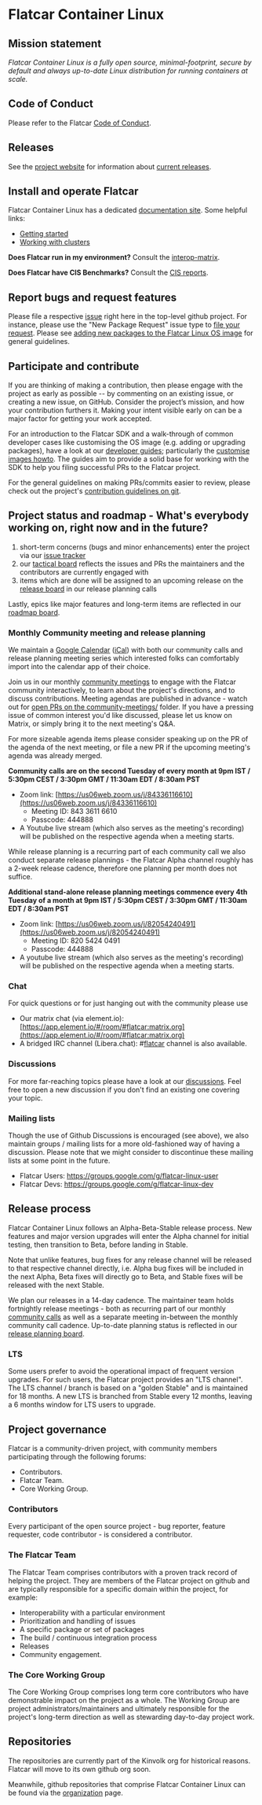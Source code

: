 # Flatcar Container Linux

## Mission statement

_Flatcar Container Linux is a fully open source, minimal-footprint, secure by default and always up-to-date Linux distribution for running containers at scale._

## Code of Conduct

Please refer to the Flatcar [Code of Conduct](CODE_OF_CONDUCT.md).

## Releases

See the [project website](https://flatcar-linux.org) for information about [current releases](https://flatcar-linux.org/releases).

## Install and operate Flatcar

Flatcar Container Linux has a dedicated [documentation site](https://docs.flatcar-linux.org). Some helpful links:

* [Getting started](http://docs.flatcar-linux.org/installing)
* [Working with clusters](http://docs.flatcar-linux.org/#creating-clusters)

**Does Flatcar run in my environment?** Consult the [interop-matrix](interop-matrix.md).

**Does Flatcar have CIS Benchmarks?** Consult the [CIS reports](CIS/README.md).

## Report bugs and request features

Please file a respective [issue](issues) right here in the top-level github project.
For instance, please use the "New Package Request" issue type to [file your request](https://github.com/flatcar-linux/Flatcar/issues/new/choose). Please see [adding new packages to the Flatcar Linux OS image](adding-new-packages.md) for general guidelines.

## Participate and contribute

If you are thinking of making a contribution, then please engage with the project as early as possible -- by commenting on an existing issue, or creating a new issue, on GitHub. Consider the project’s mission, and how your contribution furthers it.
Making your intent visible early on can be a major factor for getting your work accepted.

For an introduction to the Flatcar SDK and a walk-through of common developer cases like customising the OS image (e.g. adding or upgrading packages), have a look at our [developer guides](https://docs.flatcar-linux.org/reference/developer-guides/); particularly the [customise images howto](https://docs.flatcar-linux.org/reference/developer-guides/sdk-modifying-flatcar/).
The guides aim to provide a solid base for working with the SDK to help you filing successful PRs to the Flatcar project.

For the general guidelines on making PRs/commits easier to review, please check out the project's [contribution guidelines on git](contributions-git.md).

## Project status and roadmap - What's everybody working on, right now and in the future?

1. short-term concerns (bugs and minor enhancements) enter the project via our [issue tracker](https://github.com/flatcar-linux/Flatcar/issues)
2. our [tactical board](https://github.com/orgs/flatcar-linux/projects/7/views/1) reflects the issues and PRs the maintainers and the contributors are currently engaged with
3. items which are done will be assigned to an upcoming release on the [release board](https://github.com/orgs/flatcar-linux/projects/7/views/8)
   in our release planning calls

Lastly, epics like major features and long-term items are reflected in our [roadmap board](https://github.com/orgs/flatcar-linux/projects/7/views/9).

### Monthly Community meeting and release planning

We maintain a [Google Calendar](https://calendar.google.com/calendar/u/0/embed?src=c_ii991mqrpta9en8o7ofd4v19g4@group.calendar.google.com) ([iCal](https://calendar.google.com/calendar/ical/c_ii991mqrpta9en8o7ofd4v19g4%40group.calendar.google.com/public/basic.ics)) with both our community calls and release planning meeting series which interested folks can comfortably import into the calendar app of their choice.

Join us in our monthly [community meetings](community-meetings) to engage with the Flatcar community interactively, to learn about the project's directions, and to discuss contributions.
Meeting agendas are published in advance - watch out for [open PRs on the community-meetings/](https://github.com/flatcar-linux/Flatcar/pulls) folder. If you have a pressing issue of common interest you'd like discussed, please let us know on Matrix, or simply bring it to the next meeting's Q&A.

For more sizeable agenda items please consider speaking up on the PR of the agenda of the next meeting, or file a new PR if the upcoming meeting's agenda was already merged.

**Community calls are on the second Tuesday of every month at 9pm IST / 5:30pm CEST / 3:30pm GMT / 11:30am EDT / 8:30am PST**
* Zoom link: [https://us06web.zoom.us/j/84336116610](https://us06web.zoom.us/j/84336116610)
  * Meeting ID: 843 3611 6610
  * Passcode: 444888
* A Youtube live stream (which also serves as the meeting's recording) will be published on the respective agenda when a meeting starts.

While release planning is a recurring part of each community call we also conduct separate release plannings - the Flatcar Alpha channel roughly has a 2-week release cadence, therefore one planning per month does not suffice.

**Additional stand-alone release planning meetings commence every 4th Tuesday of a month at 9pm IST / 5:30pm CEST / 3:30pm GMT / 11:30am EDT / 8:30am PST**

* Zoom link: [https://us06web.zoom.us/j/82054240491](https://us06web.zoom.us/j/82054240491)
  * Meeting ID: 820 5424 0491
  * Passcode: 444888
* A youtube live stream (which also serves as the meeting's recording) will be published on the respective agenda when a meeting starts.


### Chat

For quick questions or for just hanging out with the community please use
* Our matrix chat (via element.io): [https://app.element.io/#/room/#flatcar:matrix.org](https://app.element.io/#/room/#flatcar:matrix.org)
* A bridged IRC channel (Libera.chat): #[flatcar](ircs://irc.libera.chat:6697/#flatcar) channel is also available.

### Discussions

For more far-reaching topics please have a look at our [discussions](https://github.com/flatcar-linux/Flatcar/discussions). Feel free to open a new discussion if you don't find an existing one covering your topic.

### Mailing lists

Though the use of Github Discussions is encouraged (see above), we also maintain groups / mailing lists for a more old-fashioned way of having a discussion. Please note that we might consider to discontinue these mailing lists at some point in the future.
* Flatcar Users: https://groups.google.com/g/flatcar-linux-user
* Flatcar Devs: https://groups.google.com/g/flatcar-linux-dev

## Release process

Flatcar Container Linux follows an Alpha-Beta-Stable release process. New features and major version upgrades will enter the Alpha channel for initial testing, then transition to Beta, before landing in Stable.

Note that unlike features, bug fixes for any release channel will be released to that respective channel directly, i.e. Alpha bug fixes will be included in the next Alpha, Beta fixes will directly go to Beta, and Stable fixes will be released with the next Stable.

We plan our releases in a 14-day cadence. The maintainer team holds fortnightly release meetings - both as recurring part of our monthly [community calls](tree/main/community-meetings/) as well as a separate meeting in-between the monthly community call cadence. Up-to-date planning status is reflected in our [release planning board](https://github.com/orgs/flatcar-linux/projects/7).

### LTS

Some users prefer to avoid the operational impact of frequent version upgrades.
For such users, the Flatcar project provides an "LTS channel".
The LTS channel / branch is based on a "golden Stable" and is maintained for 18 months.
A new LTS is branched from Stable every 12 months, leaving a 6 months window for LTS users to upgrade.

## Project governance

Flatcar is a community-driven project, with community members participating through the following forums:

* Contributors.
* Flatcar Team.
* Core Working Group.

### Contributors

Every participant of the open source project - bug reporter, feature requester, code contributor - is considered a contributor.

### The Flatcar Team

The Flatcar Team comprises contributors with a proven track record of helping the project.
They are members of the Flatcar project on github and are typically responsible for a specific domain within the project, for example:
* Interoperability with a particular environment
* Prioritization and handling of issues
* A specific package or set of packages
* The build / continuous integration process
* Releases
* Community engagement.

### The Core Working Group

The Core Working Group comprises long term core contributors who have demonstrable impact on the project as a whole.
The Working Group are project administrators/maintainers and ultimately responsible for the project's long-term direction as well as stewarding day-to-day project work.

## Repositories

The repositories are currently part of the Kinvolk org for historical reasons. Flatcar will move to its own github org soon.

Meanwhile, github repositories that comprise Flatcar Container Linux can be found via the [organization](https://github.com/flatcar-linux) page.
